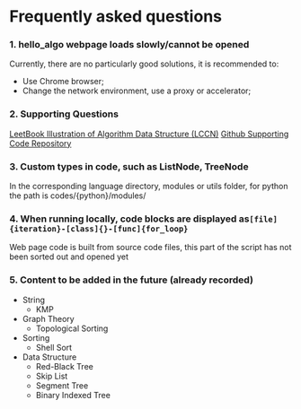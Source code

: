 # Frequently asked questions

### 1. hello_algo webpage loads slowly/cannot be opened
Currently, there are no particularly good solutions, it is recommended to:
- Use Chrome browser;
- Change the network environment, use a proxy or accelerator;
  
### 2. Supporting Questions
[LeetBook Illustration of Algorithm Data Structure (LCCN)](https://leetcode.cn/leetbook/detail/illustration-of-algorithm/)
[Github Supporting Code Repository](https://github.com/krahets/LeetCode-Book)

### 3. Custom types in code, such as ListNode, TreeNode
In the corresponding language directory, modules or utils folder, for python the path is codes/{python}/modules/

### 4. When running locally, code blocks are displayed as`[file]{iteration}-[class]{}-[func]{for_loop}`
Web page code is built from source code files, this part of the script has not been sorted out and opened yet

### 5. Content to be added in the future (already recorded)
- String
  - KMP
- Graph Theory
  - Topological Sorting
- Sorting
  - Shell Sort
- Data Structure
  - Red-Black Tree
  - Skip List
  - Segment Tree
  - Binary Indexed Tree